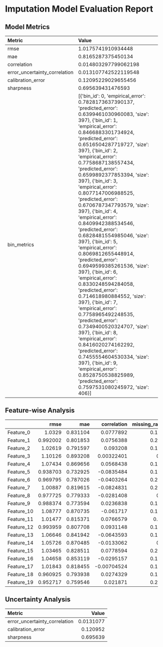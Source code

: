 # Imputation Model Evaluation Report

## Model Metrics

| Metric                        | Value                                                                                                                                                                                                                                                                                                                                                                                                                                                                                                                                                                                                                                                                                                                                                                                                                                                                                                                                                                                                                                                                                               |
|:------------------------------|:----------------------------------------------------------------------------------------------------------------------------------------------------------------------------------------------------------------------------------------------------------------------------------------------------------------------------------------------------------------------------------------------------------------------------------------------------------------------------------------------------------------------------------------------------------------------------------------------------------------------------------------------------------------------------------------------------------------------------------------------------------------------------------------------------------------------------------------------------------------------------------------------------------------------------------------------------------------------------------------------------------------------------------------------------------------------------------------------------|
| rmse                          | 1.0175741910934448                                                                                                                                                                                                                                                                                                                                                                                                                                                                                                                                                                                                                                                                                                                                                                                                                                                                                                                                                                                                                                                                                  |
| mae                           | 0.8165287375450134                                                                                                                                                                                                                                                                                                                                                                                                                                                                                                                                                                                                                                                                                                                                                                                                                                                                                                                                                                                                                                                                                  |
| correlation                   | 0.014803297799062198                                                                                                                                                                                                                                                                                                                                                                                                                                                                                                                                                                                                                                                                                                                                                                                                                                                                                                                                                                                                                                                                                |
| error_uncertainty_correlation | 0.013107742522119548                                                                                                                                                                                                                                                                                                                                                                                                                                                                                                                                                                                                                                                                                                                                                                                                                                                                                                                                                                                                                                                                                |
| calibration_error             | 0.12095229029655456                                                                                                                                                                                                                                                                                                                                                                                                                                                                                                                                                                                                                                                                                                                                                                                                                                                                                                                                                                                                                                                                                 |
| sharpness                     | 0.695639431476593                                                                                                                                                                                                                                                                                                                                                                                                                                                                                                                                                                                                                                                                                                                                                                                                                                                                                                                                                                                                                                                                                   |
| bin_metrics                   | [{'bin_id': 0, 'empirical_error': 0.7828173637390137, 'predicted_error': 0.6399461030960083, 'size': 397}, {'bin_id': 1, 'empirical_error': 0.8466883301734924, 'predicted_error': 0.6516504287719727, 'size': 397}, {'bin_id': 2, 'empirical_error': 0.7758687138557434, 'predicted_error': 0.6599892377853394, 'size': 397}, {'bin_id': 3, 'empirical_error': 0.8077147006988525, 'predicted_error': 0.6706787347793579, 'size': 397}, {'bin_id': 4, 'empirical_error': 0.8409942388534546, 'predicted_error': 0.6828481554985046, 'size': 397}, {'bin_id': 5, 'empirical_error': 0.8069812655448914, 'predicted_error': 0.6949599385261536, 'size': 397}, {'bin_id': 6, 'empirical_error': 0.8330248594284058, 'predicted_error': 0.714618980884552, 'size': 397}, {'bin_id': 7, 'empirical_error': 0.7758965492248535, 'predicted_error': 0.7349400520324707, 'size': 397}, {'bin_id': 8, 'empirical_error': 0.8416020274162292, 'predicted_error': 0.7455554604530334, 'size': 397}, {'bin_id': 9, 'empirical_error': 0.8528750538825989, 'predicted_error': 0.7597531080245972, 'size': 406}] |


## Feature-wise Analysis

|            |     rmse |      mae |   correlation |   missing_ratio |
|:-----------|---------:|---------:|--------------:|----------------:|
| Feature_0  | 1.0329   | 0.831104 |    0.0777892  |           0.192 |
| Feature_1  | 0.992002 | 0.801853 |    0.0756388  |           0.206 |
| Feature_2  | 1.02619  | 0.791597 |    0.093208   |           0.191 |
| Feature_3  | 1.10126  | 0.893208 |    0.00322401 |           0.2   |
| Feature_4  | 1.07434  | 0.869656 |    0.0568438  |           0.189 |
| Feature_5  | 0.938703 | 0.732925 |   -0.0835484  |           0.198 |
| Feature_6  | 0.969795 | 0.787026 |   -0.0403264  |           0.202 |
| Feature_7  | 1.00887  | 0.819615 |   -0.0824831  |           0.205 |
| Feature_8  | 0.977725 | 0.779333 |   -0.0281408  |           0.2   |
| Feature_9  | 0.988374 | 0.773594 |    0.0236838  |           0.195 |
| Feature_10 | 1.08777  | 0.870735 |   -0.061717   |           0.195 |
| Feature_11 | 1.01477  | 0.815371 |    0.0766579  |           0.22  |
| Feature_12 | 0.993959 | 0.807708 |    0.0931148  |           0.184 |
| Feature_13 | 1.06646  | 0.841942 |   -0.0643593  |           0.194 |
| Feature_14 | 1.05726  | 0.870485 |   -0.0133062  |           0.2   |
| Feature_15 | 1.03465  | 0.828511 |    0.0778594  |           0.201 |
| Feature_16 | 1.04658  | 0.853119 |   -0.0295157  |           0.194 |
| Feature_17 | 1.01843  | 0.818455 |   -0.00704524 |           0.197 |
| Feature_18 | 0.960925 | 0.793938 |    0.0274329  |           0.195 |
| Feature_19 | 0.952717 | 0.759546 |    0.021871   |           0.221 |


## Uncertainty Analysis

| Metric                        |     Value |
|:------------------------------|----------:|
| error_uncertainty_correlation | 0.0131077 |
| calibration_error             | 0.120952  |
| sharpness                     | 0.695639  |

